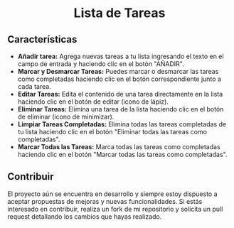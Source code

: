 <h1 align="center">Lista de Tareas</h1>

## Características

- **Añadir tarea:** Agrega nuevas tareas a tu lista ingresando el texto en el campo de entrada y haciendo clic en el botón "AÑADIR".
- **Marcar y Desmarcar Tareas:** Puedes marcar o desmarcar las tareas como completadas haciendo clic en el botón correspondiente junto a cada tarea.
- **Editar Tareas:** Edita el contenido de una tarea directamente en la lista haciendo clic en el botón de editar (icono de lápiz).
- **Eliminar Tareas:** Elimina una tarea de la lista haciendo clic en el botón de eliminar (icono de minimizar).
- **Limpiar Tareas Completadas:** Elimina todas las tareas completadas de tu lista haciendo clic en el botón "Eliminar todas las tareas como completadas".
- **Marcar Todas las Tareas:** Marca todas las tareas como completadas haciendo clic en el botón "Marcar todas las tareas como completadas".

## Contribuir

El proyecto aún se encuentra en desarrollo y siempre estoy dispuesto a aceptar propuestas de mejoras y nuevas funcionalidades. Si estás interesado en contribuir, realiza un fork de mi repositorio y solicita un pull request detallando los cambios que hayas realizado.
